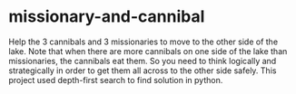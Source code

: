 # missionary-and-cannibal
Help the 3 cannibals and 3 missionaries to move to the other side of the lake. Note that when there are more cannibals on one side of the lake than missionaries, the cannibals eat them. So you need to think logically and strategically in order to get them all across to the other side safely. 
This project used depth-first search to find solution in python.
